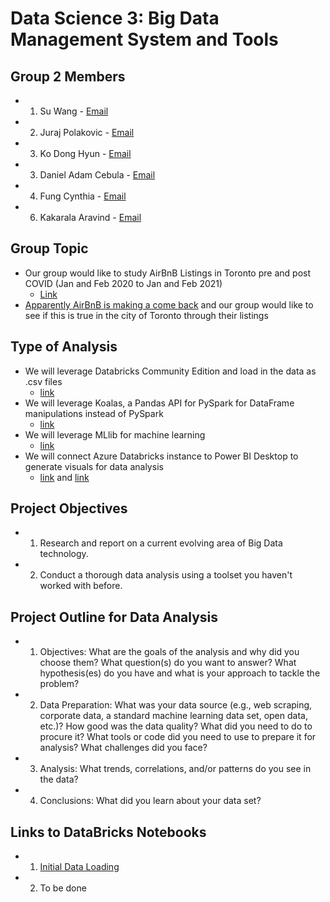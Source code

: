 # Data Science 3:  Big Data Management System and Tools

## Group 2 Members

- 1. Su Wang - [Email](mailto:s399wang@uwaterloo.ca)
- 2. Juraj Polakovic - [Email](mailto:jpolakov@uwaterloo.ca)
- 3. Ko Dong Hyun - [Email](mailto:dhko@uwaterloo.ca)
- 3. Daniel Adam Cebula - [Email](mailto:dacebula@uwaterloo.ca)
- 4. Fung Cynthia - [Email](mailto:c27fung@uwaterloo.ca)
- 6. Kakarala Aravind - [Email](mailto:akakaral@uwaterloo.ca)

## Group Topic

- Our group would like to study AirBnB Listings in Toronto pre and post COVID (Jan and Feb 2020 to Jan and Feb 2021)
    - [Link](http://insideairbnb.com/get-the-data.html)
- [Apparently AirBnB is making a come back](https://www.forbes.com/sites/deniselyohn/2020/11/10/how-airbnb-survived-the-pandemic--and-how-you-can-too/?sh=87544a293845) and our group would like to see if this is true in the city of Toronto through their listings

## Type of Analysis

- We will leverage Databricks Community Edition and load in the data as .csv files
    - [link](https://community.cloud.databricks.com)
- We will leverage Koalas, a Pandas API for PySpark for DataFrame manipulations instead of PySpark
    - [link](https://koalas.readthedocs.io/en/latest/index.html)
- We will leverage MLlib for machine learning
    - [link](https://spark.apache.org/docs/latest/api/python/reference/pyspark.ml.html)
- We will connect Azure Databricks instance to Power BI Desktop to generate visuals for data analysis
    - [link](https://docs.microsoft.com/en-us/azure/databricks/integrations/bi/power-bi) and [link](https://docs.databricks.com/integrations/bi/power-bi.html)

## Project Objectives

- 1. Research and report on a current evolving area of Big Data technology.
- 2. Conduct a thorough data analysis using a toolset you haven't worked with before.

## Project Outline for Data Analysis

- 1. Objectives: What are the goals of the analysis and why did you choose them? What question(s) do you want to answer? What hypothesis(es) do you have and what is your approach to tackle the problem?
- 2. Data Preparation: What was your data source (e.g., web scraping, corporate data, a standard machine learning data set, open data, etc.)? How good was the data quality? What did you need to do to procure it? What tools or code did you need to use to prepare it for analysis? What challenges did you face?
- 3. Analysis: What trends, correlations, and/or patterns do you see in the data?
- 4. Conclusions: What did you learn about your data set?

## Links to DataBricks Notebooks

- 1. [Initial Data Loading](https://databricks-prod-cloudfront.cloud.databricks.com/public/4027ec902e239c93eaaa8714f173bcfc/2514828024743454/4473477877994595/4138564470759536/latest.html)
- 2. To be done